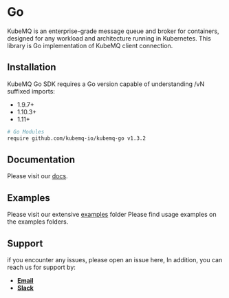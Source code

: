 # Go
KubeMQ is an enterprise-grade message queue and broker for containers, designed for any workload and architecture running in Kubernetes.
This library is Go implementation of KubeMQ client connection.
## Installation

KubeMQ Go SDK requires a Go version capable of understanding /vN suffixed imports:
- 1.9.7+
- 1.10.3+
- 1.11+


``` bash
# Go Modules
require github.com/kubemq-io/kubemq-go v1.3.2
```

## Documentation
Please visit our [docs](https://docs.kubemq.io/reference/go.html).

## Examples
Please visit our extensive [examples](https://github.com/kubemq-io/kubemq-go/tree/master/examples) folder
Please find usage examples on the examples folders.

## Support
if you encounter any issues, please open an issue here,
In addition, you can reach us for support by:
- [**Email**](mailto://support@kubemq.io)
- [**Slack**](https://kubmq.slack.com)
